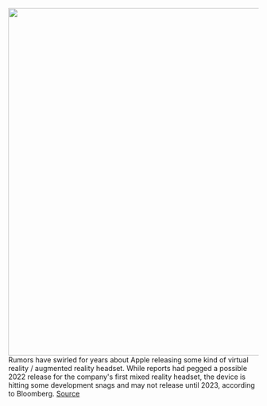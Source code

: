 <img src='https://cdn.vox-cdn.com/thumbor/TVq8nvt3xVxiaib_Hf0eLUnjnPs=/0x0:2040x1360/1200x800/filters:focal(857x517:1183x843)/cdn.vox-cdn.com/uploads/chorus_image/image/70389014/acastro_180604_1777_apple_wwdc_0001.0.jpg' width='700px' /><br/>
Rumors have swirled for years about Apple releasing some kind of virtual reality / augmented reality headset. While reports had pegged a possible 2022 release for the company's first mixed reality headset, the device is hitting some development snags and may not release until 2023, according to Bloomberg.
<a href='https://www.theverge.com/2022/1/14/22883790/apple-virtual-augmented-mixed-reality-ar-vr-headset-launch-2023'> Source <a/>